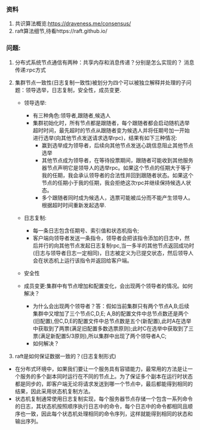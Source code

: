 ### 资料
1. 共识算法概览:https://draveness.me/consensus/
2. raft算法细节,待看https://raft.github.io/

### 问题:
1. 分布式系统节点通信有两种：共享内存和消息传递？分别是怎么实现的？
    消息传递:rpc方式
    
2. 集群节点一致性(日志复制一致性)被划分为四个可以被独立解释并处理的子问题：领导选举，日志复制，安全性，成员变更.
    - 领导选举:
        - 有三种角色:领导者,跟随者,候选人
        - 集群初始化时，所有节点都是跟随者，每个跟随者都会启动随机选举超时时间，最先超时的节点从跟随者变为候选人并将任期号加一开始进行选举(向其他节点发送请求选举rpc)，结果有如下三种情况:
          - 赢到选举成为领导者，后续向其他节点发送心跳信息阻止其他节点选举
          - 其他节点成为领导者，在等待投票期间，跟随者可能收到其他服务器节点声明它是领导人的选举rpc。如果这个节点的任期大于等于我的任期，我会承认领导者的合法性并回到跟随者状态。如果这个节点的任期小于我的任期，我会拒绝这次rpc并继续保持候选人状态。
          - 多个跟随者同时成为候选人，选票可能被瓜分而不能产生领导人。根据超时时间重新发起选举.
    - 日志复制:
      - 每一条日志包含任期号、索引值和状态机指令;
      - 客户端向领导者发送一条指令，领导者会把该指令添加的日志中，然后并行的向其他节点发起日志复制rpc,当一多半的其他节点返回成功时(日志与领导者日志一定相同)，日志被定义为已提交状态，然后领导人会在状态机上运行该指令并返回给客户端。

    - 安全性

    - 成员变更:集群中有节点增加和配置变化，会出现两个领导者的情况。如何解决？
      - 为什么会出现两个领导者？答：假如当前集群只有两个节点A,B;后续集群中又增加了三个节点C,D,E; A,B的配置文件中总节点数还是两个(旧配置),但C,D,E的配置文件中总节点数是五个(新配置),此时A在选举中获取到了两票(满足旧配置多数选票原则);此时C在选举中获取到了三票(满足新配置5/3原则),所以集群中出现了两个领导者A,C;
      - 如何解决？

3. raft是如何保证数据一致的？(日志复制形式)
- 在分布式环境中，如果我们要让一个服务具有容错能力，最常用的方法是让一个服务的多个副本同时运行在不同的节点上。为了保证多个副本在运行时状态都是同步的，即客户端无论将请求发送到哪一个节点中，最后都能得到相同的结果，因此采用状态机复制方法。
- 状态机复制通常使用日志复制实现，每个服务器节点存储一个包含一系列命令的日志，其状态机按照顺序执行日志中的命令，每个日志中的命令都相同且顺序也一致，因此每个状态机处理相同的命令序列，这样就能得到相同的状态和输出序列。